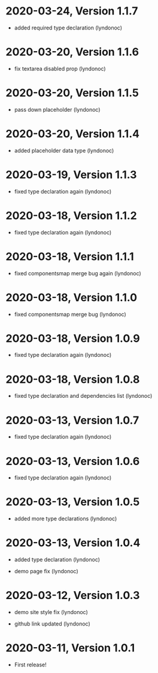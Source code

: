 2020-03-24, Version 1.1.7
=========================

 * added required type declaration (lyndonoc)


2020-03-20, Version 1.1.6
=========================

 * fix textarea disabled prop (lyndonoc)


2020-03-20, Version 1.1.5
=========================

 * pass down placeholder (lyndonoc)


2020-03-20, Version 1.1.4
=========================

 * added placeholder data type (lyndonoc)


2020-03-19, Version 1.1.3
=========================

 * fixed type declaration again (lyndonoc)


2020-03-18, Version 1.1.2
=========================

 * fixed type declaration again (lyndonoc)


2020-03-18, Version 1.1.1
=========================

 * fixed componentsmap merge bug again (lyndonoc)


2020-03-18, Version 1.1.0
=========================

 * fixed componentsmap merge bug (lyndonoc)


2020-03-18, Version 1.0.9
=========================

 * fixed type declaration again (lyndonoc)


2020-03-18, Version 1.0.8
=========================

 * fixed type declaration and dependencies list (lyndonoc)


2020-03-13, Version 1.0.7
=========================

 * fixed type declaration again (lyndonoc)


2020-03-13, Version 1.0.6
=========================

 * fixed type declaration again (lyndonoc)


2020-03-13, Version 1.0.5
=========================

 * added more type declarations (lyndonoc)


2020-03-13, Version 1.0.4
=========================

 * added type declaration (lyndonoc)

 * demo page fix (lyndonoc)


2020-03-12, Version 1.0.3
=========================

 * demo site style fix (lyndonoc)

 * github link updated (lyndonoc)


2020-03-11, Version 1.0.1
=========================

 * First release!
